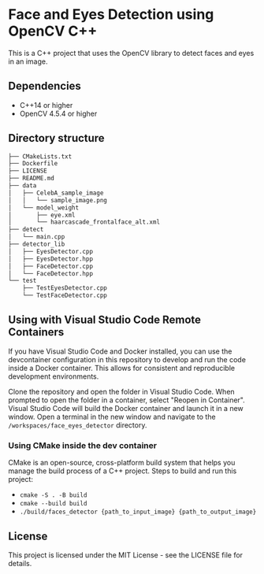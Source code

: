 # Face and Eyes Detection using OpenCV C++
This is a C++ project that uses the OpenCV library to detect faces and eyes in an image.

## Dependencies
* C++14 or higher
* OpenCV 4.5.4 or higher

## Directory structure
```bash
├── CMakeLists.txt
├── Dockerfile
├── LICENSE
├── README.md
├── data
│   ├── CelebA_sample_image
│   │   └── sample_image.png
│   └── model_weight
│       ├── eye.xml
│       └── haarcascade_frontalface_alt.xml
├── detect
│   └── main.cpp
├── detector_lib
│   ├── EyesDetector.cpp
│   ├── EyesDetector.hpp
│   ├── FaceDetector.cpp
│   └── FaceDetector.hpp
└── test
    ├── TestEyesDetector.cpp
    └── TestFaceDetector.cpp
```

## Using with Visual Studio Code Remote Containers
If you have Visual Studio Code and Docker installed, you can use the devcontainer configuration in this repository to develop and run the code inside a Docker container. This allows for consistent and reproducible development environments.

Clone the repository and open the folder in Visual Studio Code.
When prompted to open the folder in a container, select "Reopen in Container".
Visual Studio Code will build the Docker container and launch it in a new window.
Open a terminal in the new window and navigate to the `/workspaces/face_eyes_detector` directory.

### Using CMake inside the dev container 
CMake is an open-source, cross-platform build system that helps you manage the build process of a C++ project. Steps to build and run this project:

- `cmake -S . -B build `
- `cmake --build build `
- `./build/faces_detector {path_to_input_image} {path_to_output_image}`

## License
This project is licensed under the MIT License - see the LICENSE file for details.